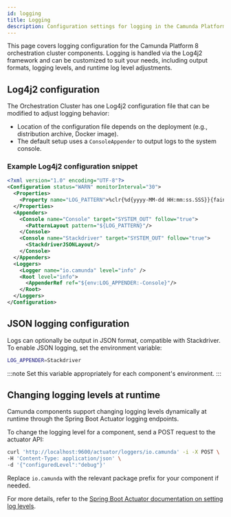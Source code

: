 ```yaml
---
id: logging
title: Logging
description: Configuration settings for logging in the Camunda Platform 8 orchestration cluster components.
---
```


This page covers logging configuration for the Camunda Platform 8 orchestration cluster components. Logging is handled via the Log4j2 framework and can be customized to suit your needs, including output formats, logging levels, and runtime log level adjustments.

## Log4j2 configuration

The Orchestration Cluster has one Log4j2 configuration file that can be modified to adjust logging behavior:

- Location of the configuration file depends on the deployment (e.g., distribution archive, Docker image).
- The default setup uses a `ConsoleAppender` to output logs to the system console.

### Example Log4j2 configuration snippet

```xml
<?xml version="1.0" encoding="UTF-8"?>
<Configuration status="WARN" monitorInterval="30">
  <Properties>
    <Property name="LOG_PATTERN">%clr{%d{yyyy-MM-dd HH:mm:ss.SSS}}{faint} %clr{%5p} %clr{${sys:PID}}{magenta} %clr{---}{faint} %clr{[%15.15t]}{faint} %clr{%-40.40c{1.}}{cyan} %clr{:}{faint} %m%n%xwEx</Property>
  </Properties>
  <Appenders>
    <Console name="Console" target="SYSTEM_OUT" follow="true">
      <PatternLayout pattern="${LOG_PATTERN}"/>
    </Console>
    <Console name="Stackdriver" target="SYSTEM_OUT" follow="true">
      <StackdriverJSONLayout/>
    </Console>
  </Appenders>
  <Loggers>
    <Logger name="io.camunda" level="info" />
    <Root level="info">
      <AppenderRef ref="${env:LOG_APPENDER:-Console}"/>
    </Root>
  </Loggers>
</Configuration>
```

## JSON logging configuration

Logs can optionally be output in JSON format, compatible with Stackdriver. To enable JSON logging, set the environment variable:

```bash
LOG_APPENDER=Stackdriver
```

:::note
Set this variable appropriately for each component's environment.
:::

## Changing logging levels at runtime

Camunda components support changing logging levels dynamically at runtime through the Spring Boot Actuator logging endpoints.

To change the logging level for a component, send a POST request to the actuator API:

```bash
curl 'http://localhost:9600/actuator/loggers/io.camunda' -i -X POST \
-H 'Content-Type: application/json' \
-d '{"configuredLevel":"debug"}'
```

Replace `io.camunda` with the relevant package prefix for your component if needed.

For more details, refer to the [Spring Boot Actuator documentation on setting log levels](https://docs.spring.io/spring-boot/index.html).
